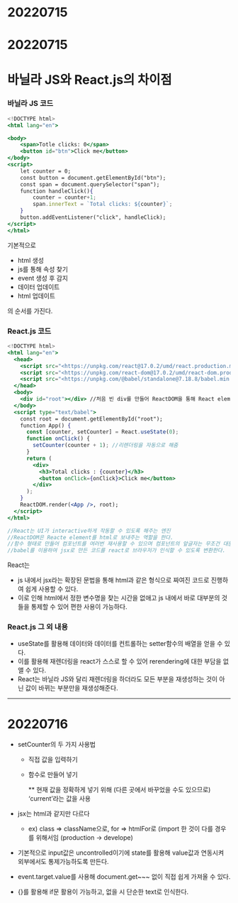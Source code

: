 

# 20220715

# 20220715

# 바닐라 JS와 React.js의 차이점

### 바닐라 JS 코드

```jsx
<!DOCTYPE html>
<html lang="en">

<body>
    <span>Totle clicks: 0</span>
    <button id="btn">Click me</button>
</body>
<script>
    let counter = 0;
    const button = document.getElementById("btn");
    const span = document.querySelector("span");
    function handleClick(){
        counter = counter+1;
        span.innerText = `Total clicks: ${counter}`;
    }
    button.addEventListener("click", handleClick);
</script>
</html>
```

기본적으로

- html 생성
- js를 통해 속성 찾기
- event 생성 후 감지
- 데이터 업데이트
- html 업데이트

의 순서를 가진다.

### React.js 코드

```jsx
<!DOCTYPE html>
<html lang="en">
  <head>
    <script src="<https://unpkg.com/react@17.0.2/umd/react.production.min.js>"></script>
    <script src="<https://unpkg.com/react-dom@17.0.2/umd/react-dom.production.min.js>"></script>
    <script src="<https://unpkg.com/@babel/standalone@7.18.8/babel.min.js>"></script>
  </head>
  <body>
    <div id="root"></div> //처음 빈 div를 만들어 ReactDOM을 통해 React element를 담는다.
  </body>
  <script type="text/babel">
    const root = document.getElementById("root");
    function App() {
      const [counter, setCounter] = React.useState(0);
      function onClick() {
        setCounter(counter + 1); //리렌더링을 자동으로 해줌
      }
      return (
        <div>
          <h3>Total clicks : {counter}</h3>
          <button onClick={onClick}>Click me</button>
        </div>
      );
    }
    ReactDOM.render(<App />, root);
  </script>
</html>

//React는 UI가 interactive하게 작동할 수 있도록 해주는 엔진
//ReactDOM은 Reacte element를 html로 보내주는 역할을 한다.
//함수 형태로 만들어 컴포넌트를 여러번 재사용할 수 있으며 컴포넌트의 앞글자는 무조건 대문자로 시작하여야 한다.
//babel를 이용하여 jsx로 만든 코드를 react로 브라우저가 인식할 수 있도록 변환한다.
```

React는

- js 내에서 jsx라는 확장된 문법을 통해 html과 같은 형식으로 짜여진 코드로 진행하여 쉽게 사용할 수 있다.
- 이로 인해 html에서 정한 변수명을 찾는 시간을 없애고 js 내에서 바로 대부분의 것들을 통제할 수 있어 편한 사용이 가능하다.

### React.js 그 외 내용

- useState를 활용해 데이터와 데이터를 컨트롤하는 setter함수의 배열을 얻을 수 있다.
- 이를 활용해 재렌더링을 react가 스스로 할 수 있어 rerendering에 대한 부담을 없앨 수 있다.
- React는 바닐라 JS와 달리 재렌더링을 하더라도 모든 부분을 재생성하는 것이 아닌 값이 바뀌는 부분만을 재생성해준다.

----

# 20220716

- setCounter의 두 가지 사용법

  - 직접 값을 입력하기

  - 함수로 만들어 넣기

    ** 현재 값을 정확하게 넣기 위해 (다른 곳에서 바꾸었을 수도 있으므로) ‘current’라는 값을 사용

- jsx는 html과 같지만 다르다

  - ex) class ⇒ className으로, for  ⇒ htmlFor로 (import 한 것이 다를 경우를 위해서임 (production → develope)

- 기본적으로 input값은 uncontrolled이기에 state를  활용해 value값과 연동시켜 외부에서도 통제가능하도록 만든다.

- event.target.value를 사용해 document.get~~~ 없이 직접 쉽게 가져올 수 있다.

- {}를 활용해 if문 활용이 가능하고, 없을 시 단순한 text로 인식한다.
